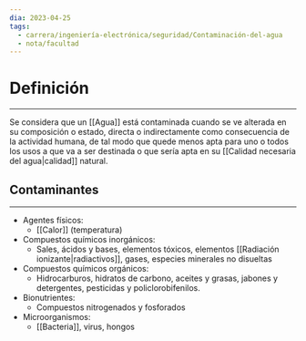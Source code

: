 ```yaml
---
dia: 2023-04-25
tags:
  - carrera/ingeniería-electrónica/seguridad/Contaminación-del-agua
  - nota/facultad
---
```

# Definición
---
Se considera que un [[Agua]] está contaminada cuando se ve alterada en su composición o estado, directa o indirectamente como consecuencia de la actividad humana, de tal modo que quede menos apta para uno o todos los usos a que va a ser destinada o que sería apta en su [[Calidad necesaria del agua|calidad]] natural.

## Contaminantes
---
* Agentes físicos:
	* [[Calor]] (temperatura)
* Compuestos químicos inorgánicos:
	* Sales, ácidos y bases, elementos tóxicos, elementos [[Radiación ionizante|radiactivos]], gases, especies minerales no disueltas
* Compuestos químicos orgánicos:
	* Hidrocarburos, hidratos de carbono, aceites y grasas, jabones y detergentes, pesticidas y policlorobifenilos.
* Bionutrientes:
	* Compuestos nitrogenados y fosforados
* Microorganismos:
	* [[Bacteria]], virus, hongos

